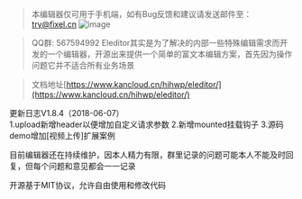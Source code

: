 >本编辑器仅可用于手机端，如有Bug反馈和建议请发送邮件至：try@fixel.cn
> ![image](https://eleditor.fixel.cn/static/eleditor/images/qrcode.png)

>QQ群: 567594992
>Eleditor其实是为了解决的内部一些特殊编辑需求而开发的一个编辑器，开源出来提供一个简单的富文本编辑方案，首先因为操作问题它并不适合所有业务场景

>文档地址[https://www.kancloud.cn/hihwp/eleditor/](https://www.kancloud.cn/hihwp/eleditor/)

更新日志V1.8.4（2018-06-07）<br>
1.upload新增header以便增加自定义请求参数
2.新增mounted挂载钩子
3.源码demo增加[视频上传]扩展案例

目前编辑器还在持续维护，因本人精力有限，群里记录的问题可能本人不能及时回复，但每个问题和意见都会一一记录

开源基于MIT协议，允许自由使用和修改代码
